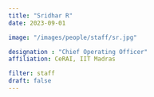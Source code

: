 ```yaml
---
title: "Sridhar R"
date: 2023-09-01

image: "/images/people/staff/sr.jpg"

designation : "Chief Operating Officer"
affiliation: CeRAI, IIT Madras

filter: staff
draft: false
---
```



